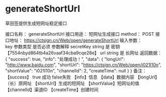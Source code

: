 # generateShortUrl
草田签提供生成短网址稳定接口

接口名称：	generateShortUrl
接口用途：	短网址生成接口
method：	POST
接口地址：	https://ctsign.cn/Web/open/generateShortUrl
输入参数：	
key	参数类型	是否必须	参数解释
secretKey	string	是	密钥【7554nbyd864tb4a26vaaf34cba9cqe28e】
url	string	是	长网址
返回数据：	
{
      "success": true,
      "info": "处理成功！",
      "data":
      {
             "longUrl": "http://www.baidu.com",
             "shortUrl": "https://ctsign.cn/Web/open/i021I10n",
             "shortValue": "i021I10n",
             "channelId": 2,
             "createTime": null
      }
}
备注：	
【success】 true 成功 false失败
【info】信息
【data】数据内容
【longUrl】（长）原网址
【shortUrl】生成的短网址
【shortValue】短网址的值
【channelId】渠道ID
【createTime】创建时间
